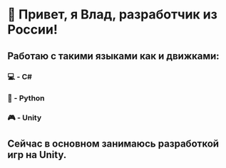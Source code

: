 # 👋 Привет, я Влад, разработчик из России!

## Работаю с такими языками как и движками:
### 💻 - C#
### 🐍 - Python
### 🎮 - Unity

## Сейчас в основном занимаюсь разработкой игр на Unity.
